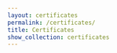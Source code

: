 ```yaml
---
layout: certificates
permalink: /certificates/
title: Certificates
show_collection: certificates
---
```

